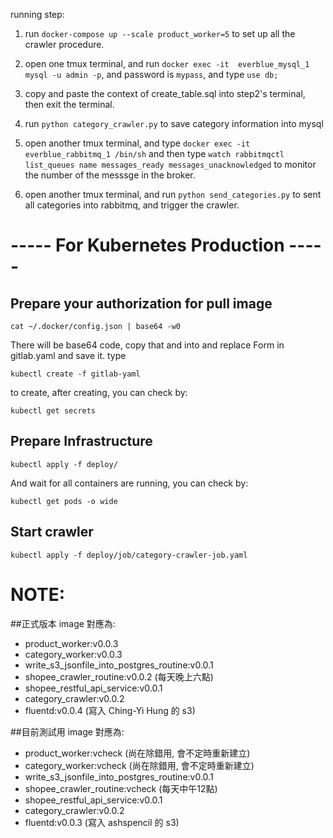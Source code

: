 running step:

1. run `docker-compose up --scale product_worker=5` to set up all the crawler procedure.

2. open one tmux terminal, and run `docker exec -it  everblue_mysql_1 mysql -u admin -p`, and password is `mypass`, and type `use db;`

3. copy and paste the context of create_table.sql into step2's terminal, then exit the terminal.

4. run `python category_crawler.py` to save category information into mysql

5. open another tmux terminal, and type `docker exec -it  everblue_rabbitmq_1 /bin/sh` and then type `watch rabbitmqctl list_queues name messages_ready messages_unacknowledged` to monitor the number of the messsge in the broker.

6. open another tmux terminal, and run `python send_categories.py` to sent all categories into rabbitmq, and trigger the crawler.

# ----- For Kubernetes Production -----

## Prepare your authorization for pull image

```
cat ~/.docker/config.json | base64 -w0
```

There will be base64 code, copy that and into and replace Form <your-bas364-code> in gitlab.yaml and save it. type

```
kubectl create -f gitlab-yaml
```

to create, after creating, you can check by:

```
kubectl get secrets
```

## Prepare Infrastructure

```
kubectl apply -f deploy/
```

And wait for all containers are running, you can check by:

```
kubectl get pods -o wide
```

## Start crawler

```
kubectl apply -f deploy/job/category-crawler-job.yaml
```

# NOTE:

##正式版本 image 對應為:

- product_worker:v0.0.3
- category_worker:v0.0.3
- write_s3_jsonfile_into_postgres_routine:v0.0.1
- shopee_crawler_routine:v0.0.2 (每天晚上六點)
- shopee_restful_api_service:v0.0.1
- category_crawler:v0.0.2
- fluentd:v0.0.4 (寫入 Ching-Yi Hung 的 s3)

##目前測試用 image 對應為:

- product_worker:vcheck (尚在除錯用, 會不定時重新建立)
- category_worker:vcheck (尚在除錯用, 會不定時重新建立)
- write_s3_jsonfile_into_postgres_routine:v0.0.1
- shopee_crawler_routine:vcheck (每天中午12點)
- shopee_restful_api_service:v0.0.1
- category_crawler:v0.0.2
- fluentd:v0.0.3 (寫入 ashspencil 的 s3)
